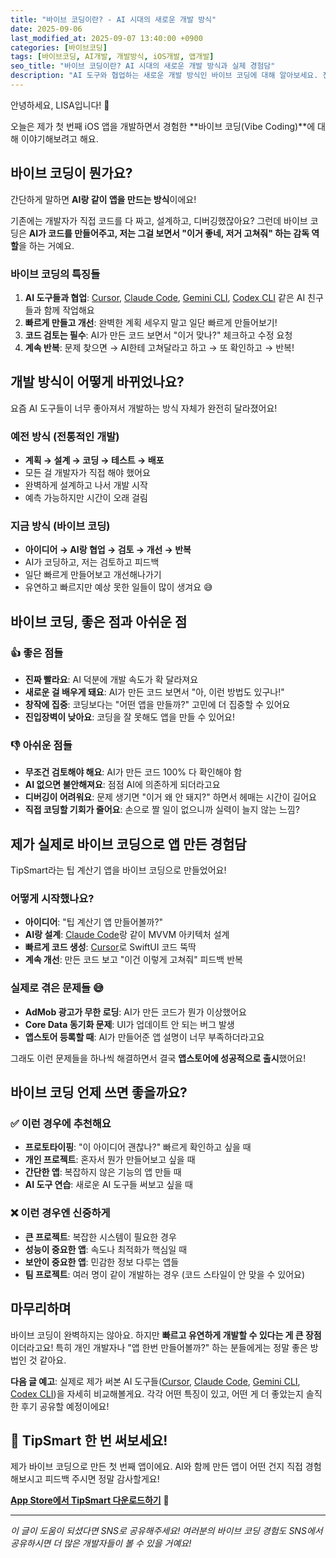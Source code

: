 ```yaml
---
title: "바이브 코딩이란? - AI 시대의 새로운 개발 방식"
date: 2025-09-06
last_modified_at: 2025-09-07 13:40:00 +0900
categories: [바이브코딩]
tags: [바이브코딩, AI개발, 개발방식, iOS개발, 앱개발]
seo_title: "바이브 코딩이란? AI 시대의 새로운 개발 방식과 실제 경험담"
description: "AI 도구와 협업하는 새로운 개발 방식인 바이브 코딩에 대해 알아보세요. 전통적인 개발과의 차이점과 실제 경험담을 공유합니다."
---
```


안녕하세요, LISA입니다! 🙂

오늘은 제가 첫 번째 iOS 앱을 개발하면서 경험한 **바이브 코딩(Vibe Coding)**에 대해 이야기해보려고 해요. 

## 바이브 코딩이 뭔가요?

간단하게 말하면 **AI랑 같이 앱을 만드는 방식**이에요! 

기존에는 개발자가 직접 코드를 다 짜고, 설계하고, 디버깅했잖아요? 그런데 바이브 코딩은 **AI가 코드를 만들어주고, 저는 그걸 보면서 "이거 좋네, 저거 고쳐줘" 하는 감독 역할**을 하는 거예요.

### 바이브 코딩의 특징들

1. **AI 도구들과 협업**: [Cursor](https://cursor.com/downloads), [Claude Code](https://www.anthropic.com/claude-code), [Gemini CLI](https://github.com/google-gemini/gemini-cli), [Codex CLI](https://developers.openai.com/codex/cli/) 같은 AI 친구들과 함께 작업해요
2. **빠르게 만들고 개선**: 완벽한 계획 세우지 말고 일단 빠르게 만들어보기!
3. **코드 검토는 필수**: AI가 만든 코드 보면서 "이거 맞나?" 체크하고 수정 요청
4. **계속 반복**: 문제 찾으면 → AI한테 고쳐달라고 하고 → 또 확인하고 → 반복!

## 개발 방식이 어떻게 바뀌었나요?

요즘 AI 도구들이 너무 좋아져서 개발하는 방식 자체가 완전히 달라졌어요!

### 예전 방식 (전통적인 개발)
- **계획 → 설계 → 코딩 → 테스트 → 배포**
- 모든 걸 개발자가 직접 해야 했어요
- 완벽하게 설계하고 나서 개발 시작
- 예측 가능하지만 시간이 오래 걸림

### 지금 방식 (바이브 코딩)
- **아이디어 → AI랑 협업 → 검토 → 개선 → 반복**
- AI가 코딩하고, 저는 검토하고 피드백
- 일단 빠르게 만들어보고 개선해나가기
- 유연하고 빠르지만 예상 못한 일들이 많이 생겨요 😅

## 바이브 코딩, 좋은 점과 아쉬운 점

### 👍 좋은 점들
- **진짜 빨라요**: AI 덕분에 개발 속도가 확 달라져요
- **새로운 걸 배우게 돼요**: AI가 만든 코드 보면서 "아, 이런 방법도 있구나!"
- **창작에 집중**: 코딩보다는 "어떤 앱을 만들까?" 고민에 더 집중할 수 있어요
- **진입장벽이 낮아요**: 코딩을 잘 못해도 앱을 만들 수 있어요!

### 👎 아쉬운 점들
- **무조건 검토해야 해요**: AI가 만든 코드 100% 다 확인해야 함
- **AI 없으면 불안해져요**: 점점 AI에 의존하게 되더라고요
- **디버깅이 어려워요**: 문제 생기면 "이거 왜 안 돼지?" 하면서 헤매는 시간이 길어요
- **직접 코딩할 기회가 줄어요**: 손으로 짤 일이 없으니까 실력이 늘지 않는 느낌?

## 제가 실제로 바이브 코딩으로 앱 만든 경험담

TipSmart라는 팁 계산기 앱을 바이브 코딩으로 만들었어요!

### 어떻게 시작했나요?
- **아이디어**: "팁 계산기 앱 만들어볼까?"
- **AI랑 설계**: [Claude Code](https://www.anthropic.com/claude-code)랑 같이 MVVM 아키텍처 설계
- **빠르게 코드 생성**: [Cursor](https://cursor.com/downloads)로 SwiftUI 코드 뚝딱
- **계속 개선**: 만든 코드 보고 "이건 이렇게 고쳐줘" 피드백 반복

### 실제로 겪은 문제들 😅
- **AdMob 광고가 무한 로딩**: AI가 만든 코드가 뭔가 이상했어요
- **Core Data 동기화 문제**: UI가 업데이트 안 되는 버그 발생
- **앱스토어 등록할 때**: AI가 만들어준 앱 설명이 너무 부족하더라고요

그래도 이런 문제들을 하나씩 해결하면서 결국 **앱스토어에 성공적으로 출시**했어요!

## 바이브 코딩 언제 쓰면 좋을까요?

### ✅ 이런 경우에 추천해요
- **프로토타이핑**: "이 아이디어 괜찮나?" 빠르게 확인하고 싶을 때
- **개인 프로젝트**: 혼자서 뭔가 만들어보고 싶을 때
- **간단한 앱**: 복잡하지 않은 기능의 앱 만들 때
- **AI 도구 연습**: 새로운 AI 도구들 써보고 싶을 때

### ❌ 이런 경우엔 신중하게
- **큰 프로젝트**: 복잡한 시스템이 필요한 경우
- **성능이 중요한 앱**: 속도나 최적화가 핵심일 때
- **보안이 중요한 앱**: 민감한 정보 다루는 앱들
- **팀 프로젝트**: 여러 명이 같이 개발하는 경우 (코드 스타일이 안 맞을 수 있어요)

## 마무리하며

바이브 코딩이 완벽하지는 않아요. 하지만 **빠르고 유연하게 개발할 수 있다는 게 큰 장점**이더라고요! 특히 개인 개발자나 "앱 한번 만들어볼까?" 하는 분들에게는 정말 좋은 방법인 것 같아요.

**다음 글 예고**: 실제로 제가 써본 AI 도구들([Cursor](https://cursor.com/downloads), [Claude Code](https://www.anthropic.com/claude-code), [Gemini CLI](https://github.com/google-gemini/gemini-cli), [Codex CLI](https://developers.openai.com/codex/cli/))을 자세히 비교해볼게요. 각각 어떤 특징이 있고, 어떤 게 더 좋았는지 솔직한 후기 공유할 예정이에요!

## 📱 TipSmart 한 번 써보세요!

제가 바이브 코딩으로 만든 첫 번째 앱이에요. AI와 함께 만든 앱이 어떤 건지 직접 경험해보시고 피드백 주시면 정말 감사할게요!

**[App Store에서 TipSmart 다운로드하기](https://apps.apple.com/app/tipsmart-tip-calculator/id6749946714)** 📱

---

*이 글이 도움이 되셨다면 SNS로 공유해주세요! 여러분의 바이브 코딩 경험도 SNS에서 공유하시면 더 많은 개발자들이 볼 수 있을 거예요!*

